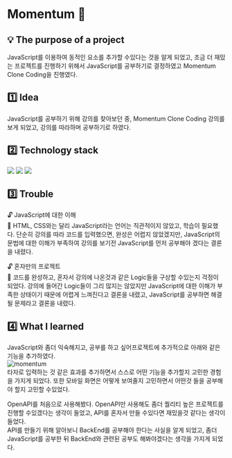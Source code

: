 # Momentum :calendar:
## :bulb: The purpose of a project
  JavaScript를 이용하여 동적인 요소를 추가할 수있다는 것을 알게 되었고, 조금 더 재밌는 프로젝트를 진행하기 위해서 JavaScript를 공부하기로 결정하였고 Momentum Clone Coding을 진행였다.
  
## :one: Idea
  JavaScript를 공부하기 위해 강의를 찾아보던 중, Momentum Clone Coding 강의를 보게 되었고, 강의를 따라하며 공부하기로 하였다.
##  :two: Technology stack
  <img src="https://img.shields.io/badge/HTML5-E34F26?style=flat&logo=HTML5&logoColor=white"/> <img src="https://img.shields.io/badge/CSS-1572B6?style=flat&logo=CSS3&logoColor=white"/> <img src="https://img.shields.io/badge/JavaScript-F7DF1E?style=flat&logo=JavaScript&logoColor=white"/> 
##  :three: Trouble
  :unlock: JavaScript에 대한 이해   
  :key: HTML, CSS와는 달리 JavaScript라는 언어는 직관적이지 않았고, 학습이 필요했다. 단순히 강의를 따라 코드를 입력했으면, 완성은 어렵지 않았겠지만, JavaScript의 문법에 대한 이해가 부족하여 강의를 보기전 JavaScript를 먼저 공부해야 겠다는 결론을 내렸다. 
    
  :unlock: 혼자만의 프로젝트   
  :key: 코드를 완성하고, 혼자서 강의에 나온것과 같은 Logic들을 구상할 수있는지 걱정이 되었다. 강의에 들어간 Logic들이 그리 많지는 않았지만 JavaScript에 대한 이해가 부족한 상태이기 때문에 어렵게 느껴진다고 결론을 내렸고, JavaScript를 공부하면 해결될 문제라고 결론을 내렸다.
  
  
##  :four: What I learned
  JavaScript와 좀더 익숙해지고, 공부를 하고 싶어프로젝트에 추가적으로 아래와 같은 기능을 추가하였다.   
  ![momentum](https://user-images.githubusercontent.com/76645095/161964694-f8e30ede-adf5-48df-b4ad-6711bdba93ab.gif)  
  타자로 입력하는 것 같은 효과를 추가하면서 스스로 어떤 기능을 추가할지 고민한 경험을 가지게 되었다.  또한 모바일 화면은 어떻게 보여줄지 고민하면서 어떤것 들을 공부해야 할지 고민할 수있었다.  
    
  OpenAPI를 처음으로 사용해봤다. OpenAPI만 사용해도 좀더 퀄리티 높은 프로젝트를 진행할 수있겠다는 생각이 들었고, API를 혼자서 만들 수있다면 재밌을것 같다는 생각이 들었다.  
  API를 만들기 위해 알아보니 BackEnd를 공부해야 한다는 사실을 알게 되었고, 좀더 JavaScript를 공부한 뒤 BackEnd와 관련된 공부도 해봐야겠다는 생각을 가지게 되었다.
